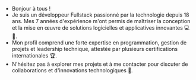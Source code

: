 - Bonjour à tous !
- Je suis un développeur Fullstack passionné par la technologie depuis 18 ans. Mes 7 années d'expérience m'ont permis de maîtriser la conception et la mise en œuvre de solutions logicielles et applicatives innovantes 💻🚀.
- Mon profil comprend une forte expertise en programmation, gestion de projets et leadership technique, attestée par plusieurs certifications internationales 🏆.
- N'hésitez pas à explorer mes projets et à me contacter pour discuter de collaborations et d'innovations technologiques 💬.

<!---
ulrichkouame/ulrichkouame is a ✨ special ✨ repository because its `README.md` (this file) appears on your GitHub profile.
You can click the Preview link to take a look at your changes.
--->
